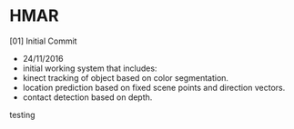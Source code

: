 # HMAR

[01] Initial Commit
- 24/11/2016
- initial working system that includes:
 - kinect tracking of object based on color segmentation.
 - location prediction based on fixed scene points and direction vectors.
 - contact detection based on depth.

testing

